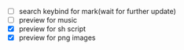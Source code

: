 * [ ] search keybind for mark(wait for further update)
* [ ] preview for music
* [x] preview for sh script
* [x] preview for png images
